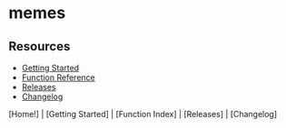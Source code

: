 # memes
## Resources
* [Getting Started](Getting-Started)
* [Function Reference](Function-Index)
* [Releases](https://github.com/Joshua-Riek/SuccOS/releases/)
* [Changelog](https://github.com/Joshua-Riek/SuccOS/blob/master/changelog.org)

 


<footer>
  <p>[Home!] | [Getting Started] | [Function Index] | [Releases] | [Changelog]</p>
</footer>

[Home]: Home
[Getting Started]: Getting-Started
[Function Index]: Function-Index
[Releases]: https://github.com/Joshua-Riek/SuccOS/releases/
[Changelog]: https://github.com/Joshua-Riek/SuccOS/blob/master/changelog.org
